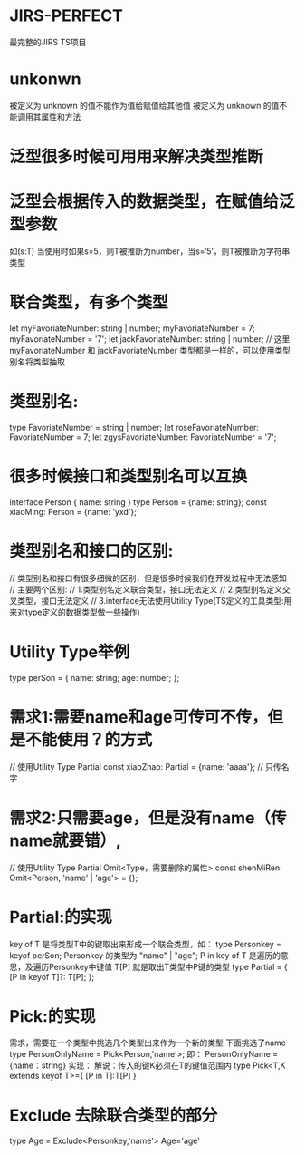 # JIRS-PERFECT
最完整的JIRS TS项目

# unkonwn
被定义为 unknown 的值不能作为值给赋值给其他值
被定义为 unknown 的值不能调用其属性和方法

# 泛型很多时候可用用来解决类型推断
# 泛型会根据传入的数据类型，在赋值给泛型参数
如<T>(s:T)  当使用时如果s=5，则T被推断为number，当s=‘5’，则T被推断为字符串类型


# 联合类型，有多个类型
let myFavoriateNumber: string | number;
myFavoriateNumber = 7;
myFavoriateNumber = '7';
let jackFavoriateNumber: string | number;
// 这里 myFavoriateNumber 和 jackFavoriateNumber 类型都是一样的，可以使用类型别名将类型抽取

# 类型别名:
type FavoriateNumber = string | number;
let roseFavoriateNumber: FavoriateNumber = 7;
let zgysFavoriateNumber: FavoriateNumber = '7';

# 很多时候接口和类型别名可以互换
interface Person {
  name: string
}
type Person = {name: string};
const xiaoMing: Person = {name: 'yxd'};

# 类型别名和接口的区别:
// 类型别名和接口有很多细微的区别，但是很多时候我们在开发过程中无法感知
// 主要两个区别:
// 1.类型别名定义联合类型，接口无法定义
// 2.类型别名定义交叉类型，接口无法定义
// 3.interface无法使用Utility Type(TS定义的工具类型:用来对type定义的数据类型做一些操作)

# Utility Type举例
type perSon = {
  name: string;
  age: number;
};

# 需求1:需要name和age可传可不传，但是不能使用？的方式
// 使用Utility Type Partial<Type>
const xiaoZhao: Partial<perSon> = {name: 'aaaa'}; // 只传名字

# 需求2:只需要age，但是没有name（传name就要错）,
// 使用Utility Type Partial Omit<Type，需要删除的属性>
const shenMiRen: Omit<Person, 'name' | 'age'> = {};

# Partial:的实现
key of T 是将类型T中的键取出来形成一个联合类型，如：
type Personkey = keyof perSon;
Personkey 的类型为 "name" | "age";
P in key of T 是遍历的意思，及遍历Personkey中键值
T[P] 就是取出T类型中P键的类型
type Partial<T> = {
  [P in keyof T]?: T[P];
};

# Pick:的实现
需求，需要在一个类型中挑选几个类型出来作为一个新的类型
下面挑选了name
type PersonOnlyName = Pick<Person,'name'>;
即：
PersonOnlyName = {name：string}
实现：
解说：传入的键K必须在T的键值范围内
type Pick<T,K extends keyof T>={
    [P in T]:T[P]
}
# Exclude 去除联合类型的部分
type Age = Exclude<Personkey,'name'>
Age='age'

